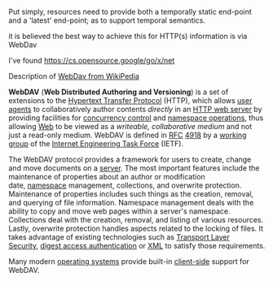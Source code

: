 Put simply, resources need to provide both a temporally static end-point and a 'latest' end-point; as to support temporal semantics.

it is believed the best way to achieve this for HTTP(s) information is via WebDav

I've found https://cs.opensource.google/go/x/net 

Description of  [WebDav from WikiPedia](https://en.wikipedia.org/wiki/WebDAV)

**WebDAV** (**Web Distributed Authoring and Versioning**) is a set of extensions to the [Hypertext Transfer Protocol](https://en.wikipedia.org/wiki/Hypertext_Transfer_Protocol "Hypertext Transfer Protocol") (HTTP), which allows [user agents](https://en.wikipedia.org/wiki/User_agent "User agent") to collaboratively author contents _directly_ in an [HTTP web server](https://en.wikipedia.org/wiki/Web_server "Web server") by providing facilities for [concurrency control](https://en.wikipedia.org/wiki/Concurrency_control "Concurrency control") and [namespace operations](https://en.wikipedia.org/wiki/Namespace "Namespace"), thus allowing [Web](https://en.wikipedia.org/wiki/World_Wide_Web "World Wide Web") to be viewed as a _writeable, collaborative medium_ and not just a read-only medium.[](https://en.wikipedia.org/wiki/WebDAV#cite_note-FOOTNOTEWhiteheadGoland1999293-1) WebDAV is defined in [RFC](https://en.wikipedia.org/wiki/RFC_(identifier) "RFC (identifier)") [4918](https://datatracker.ietf.org/doc/html/rfc4918) by a [working group](https://en.wikipedia.org/wiki/Working_group "Working group") of the [Internet Engineering Task Force](https://en.wikipedia.org/wiki/Internet_Engineering_Task_Force "Internet Engineering Task Force") (IETF).[](https://en.wikipedia.org/wiki/WebDAV#cite_note-FOOTNOTEWhitehead199834-2)

The WebDAV protocol provides a framework for users to create, change and move documents on a [server](https://en.wikipedia.org/wiki/Server_(computing) "Server (computing)"). The most important features include the maintenance of properties about an author or modification date, [namespace](https://en.wikipedia.org/wiki/Namespace "Namespace") management, collections, and overwrite protection. Maintenance of properties includes such things as the creation, removal, and querying of file information. Namespace management deals with the ability to copy and move web pages within a server's namespace. Collections deal with the creation, removal, and listing of various resources. Lastly, overwrite protection handles aspects related to the locking of files. It takes advantage of existing technologies such as [Transport Layer Security](https://en.wikipedia.org/wiki/Transport_Layer_Security "Transport Layer Security"), [digest access authentication](https://en.wikipedia.org/wiki/Digest_access_authentication "Digest access authentication") or [XML](https://en.wikipedia.org/wiki/XML "XML") to satisfy those requirements.[](https://en.wikipedia.org/wiki/WebDAV#cite_note-FOOTNOTEWhiteheadGoland1999294-3)

Many modern [operating systems](https://en.wikipedia.org/wiki/Operating_system "Operating system") provide built-in [client-side](https://en.wikipedia.org/wiki/Client-side "Client-side") support for WebDAV.